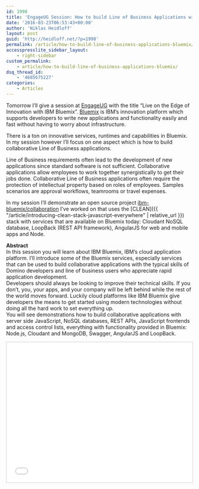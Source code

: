 ```yaml
---
id: 1998
title: 'EngageUG Session: How to build Line of Business Applications with Bluemix'
date: '2016-03-23T06:53:43+00:00'
author: 'Niklas Heidloff'
layout: post
guid: 'http://heidloff.net/?p=1998'
permalink: /article/how-to-build-line-of-business-applications-bluemix/
accesspresslite_sidebar_layout:
    - right-sidebar
custom_permalink:
    - article/how-to-build-line-of-business-applications-bluemix/
dsq_thread_id:
    - '4685675227'
categories:
    - Articles
---
```


Tomorrow I’ll give a session at [EngageUG](http://engage.ug/) with the title “Live on the Edge of Innovation with IBM Bluemix”. [Bluemix](https://bluemix.net) is IBM’s innovation platform which supports developers to write new applications and functionality easily and fast without having to worry about infrastructure.

There is a ton on innovative services, runtimes and capabilities in Bluemix. In my session however I’ll focus on one aspect which is how to build collaborative Line of Business applications.

Line of Business requirements often lead to the development of new applications since standard software is not sufficient. Collaborative applications allow employees to work together synergistically to get their jobs done. Collaborative Line of Business applications often require the protection of intellectual property based on roles of employees. Samples scenarios are approval workflows, teamrooms or travel expenses.

In my session I’ll demonstrate an open source project [ibm-bluemix/collaboration](https://github.com/IBM-Bluemix/collaboration) I’ve worked on that uses the [CLEAN]({{ "/article/introducing-clean-stack-javascript-everywhere" | relative_url }}) stack with services that are available on Bluemix today: Cloudant NoSQL database, LoopBack (REST API framework), AngularJS for web and mobile apps and Node.

**Abstract**  
In this session you will learn about IBM Bluemix, IBM’s cloud application platform. I’ll introduce some of the Bluemix services, especially services that can be used to build collaborative applications with the typical skills of Domino developers and line of business users who appreciate rapid application development.  
Developers should always be looking to improve their technical skills. If you don’t, you, your apps, and your company will be left behind while the rest of the world moves forward. Luckily cloud platforms like IBM Bluemix give developers the means to get started using modern technologies without doing all the hard work to set everything up.  
You will see demonstrations how to build collaborative applications with server side JavaScript, NoSQL databases, REST APIs, JavaScript frontends and access control lists, everything with functionality provided in Bluemix: Node.js, Cloudant and MongoDB, Swagger, AngularJS and LoopBack.

<iframe allowfullscreen="" frameborder="0" height="380" marginheight="0" marginwidth="0" scrolling="no" src="//www.slideshare.net/slideshow/embed_code/key/MIwWnCzqRGikVG" style="border:1px solid #CCC; border-width:1px; margin-bottom:5px; max-width: 100%;" width="595"></iframe>